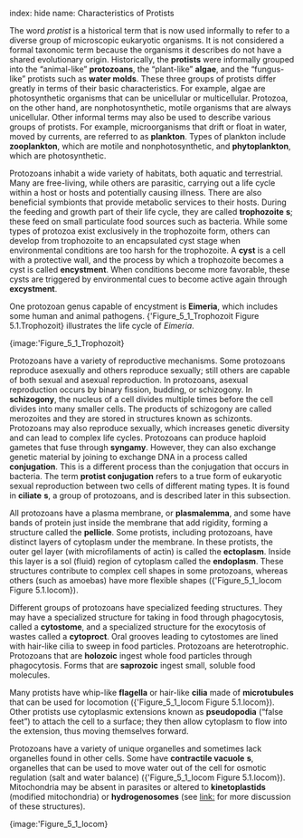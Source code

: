 index: hide
name: Characteristics of Protists

The word  *protist* is a historical term that is now used informally to refer to a diverse group of microscopic eukaryotic organisms. It is not considered a formal taxonomic term because the organisms it describes do not have a shared evolutionary origin. Historically, the  **protists** were informally grouped into the “animal-like”  **protozoans**, the “plant-like”  **algae**, and the “fungus-like” protists such as  **water molds**. These three groups of protists differ greatly in terms of their basic characteristics. For example, algae are photosynthetic organisms that can be unicellular or multicellular. Protozoa, on the other hand, are nonphotosynthetic, motile organisms that are always unicellular. Other informal terms may also be used to describe various groups of protists. For example, microorganisms that drift or float in water, moved by currents, are referred to as  **plankton**. Types of plankton include  **zooplankton**, which are motile and nonphotosynthetic, and  **phytoplankton**, which are photosynthetic.

Protozoans inhabit a wide variety of habitats, both aquatic and terrestrial. Many are free-living, while others are parasitic, carrying out a life cycle within a host or hosts and potentially causing illness. There are also beneficial symbionts that provide metabolic services to their hosts. During the feeding and growth part of their life cycle, they are called  **trophozoite** **s**; these feed on small particulate food sources such as bacteria. While some types of protozoa exist exclusively in the trophozoite form, others can develop from trophozoite to an encapsulated cyst stage when environmental conditions are too harsh for the trophozoite. A  **cyst** is a cell with a protective wall, and the process by which a trophozoite becomes a cyst is called  **encystment**. When conditions become more favorable, these cysts are triggered by environmental cues to become active again through  **excystment**.

One protozoan genus capable of encystment is  **Eimeria**, which includes some human and animal pathogens. {'Figure_5_1_Trophozoit Figure 5.1.Trophozoit} illustrates the life cycle of  *Eimeria*.


{image:'Figure_5_1_Trophozoit}
        

Protozoans have a variety of reproductive mechanisms. Some protozoans reproduce asexually and others reproduce sexually; still others are capable of both sexual and asexual reproduction. In protozoans, asexual reproduction occurs by binary fission, budding, or schizogony. In  **schizogony**, the nucleus of a cell divides multiple times before the cell divides into many smaller cells. The products of schizogony are called merozoites and they are stored in structures known as schizonts. Protozoans may also reproduce sexually, which increases genetic diversity and can lead to complex life cycles. Protozoans can produce haploid gametes that fuse through  **syngamy**. However, they can also exchange genetic material by joining to exchange DNA in a process called  **conjugation**. This is a different process than the conjugation that occurs in bacteria. The term  **protist conjugation** refers to a true form of eukaryotic sexual reproduction between two cells of different mating types. It is found in  **ciliate** **s**, a group of protozoans, and is described later in this subsection.

All protozoans have a plasma membrane, or  **plasmalemma**, and some have bands of protein just inside the membrane that add rigidity, forming a structure called the  **pellicle**. Some protists, including protozoans, have distinct layers of cytoplasm under the membrane. In these protists, the outer gel layer (with microfilaments of actin) is called the  **ectoplasm**. Inside this layer is a sol (fluid) region of cytoplasm called the  **endoplasm**. These structures contribute to complex cell shapes in some protozoans, whereas others (such as amoebas) have more flexible shapes ({'Figure_5_1_locom Figure 5.1.locom}).

Different groups of protozoans have specialized feeding structures. They may have a specialized structure for taking in food through phagocytosis, called a  **cytostome**, and a specialized structure for the exocytosis of wastes called a  **cytoproct**. Oral grooves leading to cytostomes are lined with hair-like cilia to sweep in food particles. Protozoans are heterotrophic. Protozoans that are  **holozoic** ingest whole food particles through phagocytosis. Forms that are  **saprozoic** ingest small, soluble food molecules.

Many protists have whip-like  **flagella** or hair-like  **cilia** made of  **microtubules** that can be used for locomotion ({'Figure_5_1_locom Figure 5.1.locom}). Other protists use cytoplasmic extensions known as  **pseudopodia** (“false feet”) to attach the cell to a surface; they then allow cytoplasm to flow into the extension, thus moving themselves forward.

Protozoans have a variety of unique organelles and sometimes lack organelles found in other cells. Some have  **contractile vacuole** **s**, organelles that can be used to move water out of the cell for osmotic regulation (salt and water balance) ({'Figure_5_1_locom Figure 5.1.locom}). Mitochondria may be absent in parasites or altered to  **kinetoplastids** (modified mitochondria) or  **hydrogenosomes** (see <link:> for more discussion of these structures).


{image:'Figure_5_1_locom}
        
